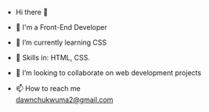 - Hi there 👋

- 👀 I'm a Front-End Developer
- 🌱 I’m currently learning CSS
- 📜 Skills in: HTML, CSS.
- 💞️ I’m looking to collaborate on web development projects
- 📫 How to reach me  
dawnchukwuma2@gmail.com
<!--
**dawnchukwuma/dawnchukwuma** is a ✨ _special_ ✨ repository because its `README.md` (this file) appears on your GitHub profile.

Here are some ideas to get you started:

- 🔭 I’m currently working on ...
- 🌱 I’m currently learning ...
- 👯 I’m looking to collaborate on ...
- 🤔 I’m looking for help with ...
- 💬 Ask me about ...
- 📫 How to reach me: ...
- 😄 Pronouns: ...
- ⚡ Fun fact: ...
-->
